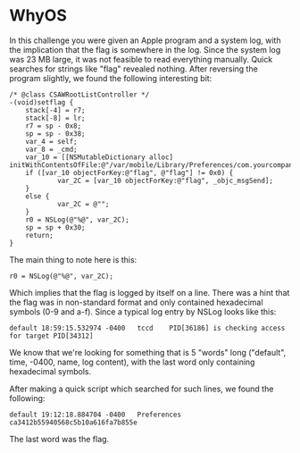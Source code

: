 # WhyOS

In this challenge you were given an Apple program and a system log, with the implication that the flag is somewhere in the log. Since the system log was 23 MB large, it was not feasible to read everything manually. Quick searches for strings like "flag" revealed nothing. After reversing the program slightly, we found the following interesting bit:

```
/* @class CSAWRootListController */
-(void)setflag {
    stack[-4] = r7;
    stack[-8] = lr;
    r7 = sp - 0x8;
    sp = sp - 0x38;
    var_4 = self;
    var_8 = _cmd;
    var_10 = [[NSMutableDictionary alloc] initWithContentsOfFile:@"/var/mobile/Library/Preferences/com.yourcompany.whyos.plist"];
    if ([var_10 objectForKey:@"flag", @"flag"] != 0x0) {
            var_2C = [var_10 objectForKey:@"flag", _objc_msgSend];
    }
    else {
            var_2C = @"";
    }
    r0 = NSLog(@"%@", var_2C);
    sp = sp + 0x30;
    return;
}
```

The main thing to note here is this:

```
r0 = NSLog(@"%@", var_2C);
```

Which implies that the flag is logged by itself on a line. There was a hint that the flag was in non-standard format and only contained hexadecimal symbols (0-9 and a-f). Since a typical log entry by NSLog looks like this:

```
default 18:59:15.532974 -0400   tccd    PID[36186] is checking access for target PID[34312]
```

We know that we're looking for something that is 5 "words" long ("default", time, -0400, name, log content), with the last word only containing hexadecimal symbols.

After making a quick script which searched for such lines, we found the following:

```
default 19:12:18.884704 -0400   Preferences ca3412b55940568c5b10a616fa7b855e
```

The last word was the flag.
